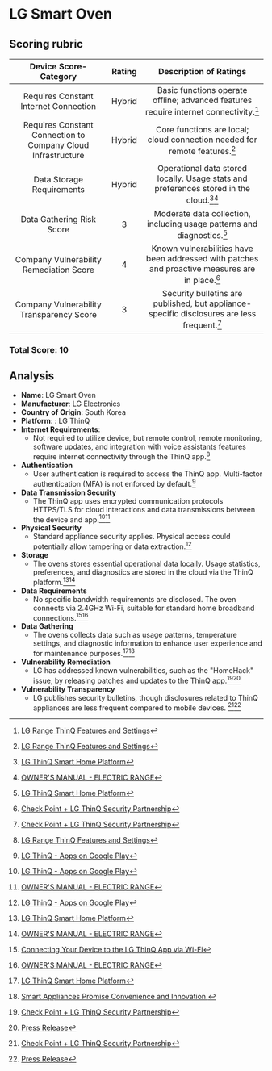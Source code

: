 # LG Smart Oven

## Scoring rubric
| Device Score-Category |  Rating | Description of Ratings | 
| :---: | :---: | :---: | 
| Requires Constant Internet Connection | Hybrid | Basic functions operate offline; advanced features require internet connectivity.[^1] |
| Requires Constant Connection to Company Cloud Infrastructure | Hybrid | Core functions are local; cloud connection needed for remote features.[^1] |
| Data Storage Requirements | Hybrid | Operational data stored locally. Usage stats and preferences stored in the cloud.[^3][^8] |
| Data Gathering Risk Score | 3 | Moderate data collection, including usage patterns and diagnostics.[^3] |
| Company Vulnerability Remediation Score | 4 | Known vulnerabilities have been addressed with patches and proactive measures are in place.[^5] |
| Company Vulnerability Transparency Score | 3 | Security bulletins are published, but appliance-specific disclosures are less frequent.[^5] | 

### Total Score: 10

## Analysis
- **Name**: LG Smart Oven
- **Manufacturer**: LG Electronics
- **Country of Origin**: South Korea
- **Platform**: : LG ThinQ
- **Internet Requirements**:
  - Not required to utilize device, but remote control, remote monitoring, software updates, and integration with voice assistants features require internet connectivity through the ThinQ app.[^1]
- **Authentication**
  - User authentication is required to access the ThinQ app. Multi-factor authentication (MFA) is not enforced by default.[^2]
- **Data Transmission Security**
  - The ThinQ app uses encrypted communication protocols HTTPS/TLS for cloud interactions and data transmissions between the device and app.[^2][^8]
- **Physical Security**
  - Standard appliance security applies. Physical access could potentially allow tampering or data extraction.[^2]
- **Storage**
  - The ovens stores essential operational data locally. Usage statistics, preferences, and diagnostics are stored in the cloud via the ThinQ platform.[^3][^8]
- **Data Requirements**
  - No specific bandwidth requirements are disclosed. The oven connects via 2.4GHz Wi-Fi, suitable for standard home broadband connections.[^4][^8]
- **Data Gathering**
  - The ovens collects data such as usage patterns, temperature settings, and diagnostic information to enhance user experience and for maintenance purposes.[^3][^6]
- **Vulnerability Remediation**
  - LG has addressed known vulnerabilities, such as the "HomeHack" issue, by releasing patches and updates to the ThinQ app.[^5][^7]
- **Vulnerability Transparency**
  - LG publishes security bulletins, though disclosures related to ThinQ appliances are less frequent compared to mobile devices. [^5][^7]

[^1]: [LG Range ThinQ Features and Settings](https://www.lg.com/us/support/help-library/lg-range-thinq-features-and-settings--20152599676255)
[^2]: [LG ThinQ - Apps on Google Play](https://play.google.com/store/apps/details?hl=en_US&id=com.lgeha.nuts)
[^3]: [LG ThinQ Smart Home Platform](https://www.lg.com/us/lg-thinq)
[^4]: [Connecting Your Device to the LG ThinQ App via Wi-Fi](https://www.lg.com/us/support/help-library/lg-thinq-connecting-your-device-to-the-lg-thinq-app-via-wi-fi--20153147863991)
[^5]: [Check Point + LG ThinQ Security Partnership](https://www.checkpoint.com/press-releases/check-point-joins-forces-lg-secure-smart-home-devices/)
[^6]: [Smart Appliances Promise Convenience and Innovation.](https://www.consumerreports.org/electronics/privacy/smart-appliances-and-privacy-a1186358482/)
[^7]: [Press Release](https://www.lg.com/us/press-release)
[^8]: [OWNER'S MANUAL - ELECTRIC RANGE](https://images.thdstatic.com/catalog/pdfImages/3a/3a30b356-0070-467b-8632-16136d513971.pdf)
